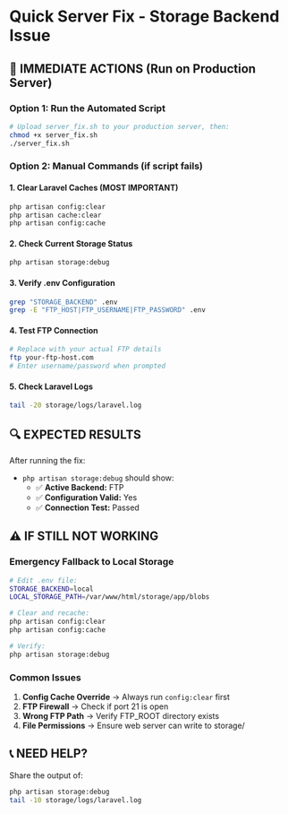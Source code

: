 # Quick Server Fix - Storage Backend Issue

## 🚨 IMMEDIATE ACTIONS (Run on Production Server)

### Option 1: Run the Automated Script
```bash
# Upload server_fix.sh to your production server, then:
chmod +x server_fix.sh
./server_fix.sh
```

### Option 2: Manual Commands (if script fails)

#### 1. Clear Laravel Caches (MOST IMPORTANT)
```bash
php artisan config:clear
php artisan cache:clear
php artisan config:cache
```

#### 2. Check Current Storage Status
```bash
php artisan storage:debug
```

#### 3. Verify .env Configuration
```bash
grep "STORAGE_BACKEND" .env
grep -E "FTP_HOST|FTP_USERNAME|FTP_PASSWORD" .env
```

#### 4. Test FTP Connection
```bash
# Replace with your actual FTP details
ftp your-ftp-host.com
# Enter username/password when prompted
```

#### 5. Check Laravel Logs
```bash
tail -20 storage/logs/laravel.log
```

## 🔍 EXPECTED RESULTS

After running the fix:
- `php artisan storage:debug` should show:
  - ✅ **Active Backend:** FTP
  - ✅ **Configuration Valid:** Yes
  - ✅ **Connection Test:** Passed

## ⚠️ IF STILL NOT WORKING

### Emergency Fallback to Local Storage
```bash
# Edit .env file:
STORAGE_BACKEND=local
LOCAL_STORAGE_PATH=/var/www/html/storage/app/blobs

# Clear and recache:
php artisan config:clear
php artisan config:cache

# Verify:
php artisan storage:debug
```

### Common Issues
1. **Config Cache Override** → Always run `config:clear` first
2. **FTP Firewall** → Check if port 21 is open
3. **Wrong FTP Path** → Verify FTP_ROOT directory exists
4. **File Permissions** → Ensure web server can write to storage/

## 📞 NEED HELP?
Share the output of:
```bash
php artisan storage:debug
tail -10 storage/logs/laravel.log
```